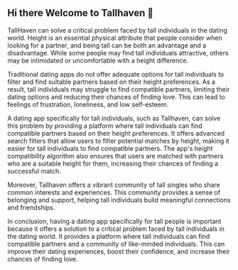 ## Hi there Welcome to Tallhaven 👋

TallHaven can solve a critical problem faced by tall individuals in the dating world. Height is an essential physical attribute that people consider when looking for a partner, and being tall can be both an advantage and a disadvantage. While some people may find tall individuals attractive, others may be intimidated or uncomfortable with a height difference.

Traditional dating apps do not offer adequate options for tall individuals to filter and find suitable partners based on their height preferences. As a result, tall individuals may struggle to find compatible partners, limiting their dating options and reducing their chances of finding love. This can lead to feelings of frustration, loneliness, and low self-esteem.

A dating app specifically for tall individuals, such as Tallhaven, can solve this problem by providing a platform where tall individuals can find compatible partners based on their height preferences. It offers advanced search filters that allow users to filter potential matches by height, making it easier for tall individuals to find compatible partners. The app's height compatibility algorithm also ensures that users are matched with partners who are a suitable height for them, increasing their chances of finding a successful match.

Moreover, Tallhaven offers a vibrant community of tall singles who share common interests and experiences. This community provides a sense of belonging and support, helping tall individuals build meaningful connections and friendships.

In conclusion, having a dating app specifically for tall people is important because it offers a solution to a critical problem faced by tall individuals in the dating world. It provides a platform where tall individuals can find compatible partners and a community of like-minded individuals. This can improve their dating experiences, boost their confidence, and increase their chances of finding love.

<!--

**Here are some ideas to get you started:**

🙋‍♀️ A short introduction - what is your organization all about?


🌈 Contribution guidelines - how can the community get involved?
👩‍💻 Useful resources - where can the community find your docs? Is there anything else the community should know?
🍿 Fun facts - what does your team eat for breakfast?
🧙 Remember, you can do mighty things with the power of [Markdown](https://docs.github.com/github/writing-on-github/getting-started-with-writing-and-formatting-on-github/



It is essential to have a dating app specifically for tall people because it can solve a critical problem faced by tall individuals in the dating world. Height is an essential physical attribute that people consider when looking for a partner, and being tall can be both an advantage and a disadvantage. While some people may find tall individuals attractive, others may be intimidated or uncomfortable with a height difference.

Traditional dating apps do not offer adequate options for tall individuals to filter and find suitable partners based on their height preferences. As a result, tall individuals may struggle to find compatible partners, limiting their dating options and reducing their chances of finding love. This can lead to feelings of frustration, loneliness, and low self-esteem.

A dating app specifically for tall individuals, such as Tallhaven, can solve this problem by providing a platform where tall individuals can find compatible partners based on their height preferences. It offers advanced search filters that allow users to filter potential matches by height, making it easier for tall individuals to find compatible partners. The app's height compatibility algorithm also ensures that users are matched with partners who are a suitable height for them, increasing their chances of finding a successful match.

Moreover, Tallhaven offers a vibrant community of tall singles who share common interests and experiences. This community provides a sense of belonging and support, helping tall individuals build meaningful connections and friendships.

In conclusion, having a dating app specifically for tall people is important because it offers a solution to a critical problem faced by tall individuals in the dating world. It provides a platform where tall individuals can find compatible partners and a community of like-minded individuals. This can improve their dating experiences, boost their confidence, and increase their chances of finding love.



basic-writing-and-formatting-syntax)
-->
